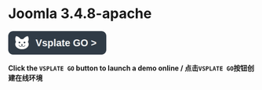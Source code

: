 # Joomla 3.4.8-apache

<a href="https://www.vsplate.com/?docker-compose=https://github.com/vsplate/dcenvs/joomla/3.4.8-apache"><img alt="VSPLATE GO" src="https://raw.githubusercontent.com/vsplate/images/master/vsgo_btn.png" width="200px"></a>

**Click the `VSPLATE GO` button to launch a demo online / 点击`VSPLATE GO`按钮创建在线环境**